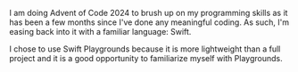 I am doing Advent of Code 2024 to brush up on my programming skills as it has been a few months since I've done any meaningful coding. As such, I'm easing back into it with a familiar language: Swift.

I chose to use Swift Playgrounds because it is more lightweight than a full project and it is a good opportunity to familiarize myself with Playgrounds.

